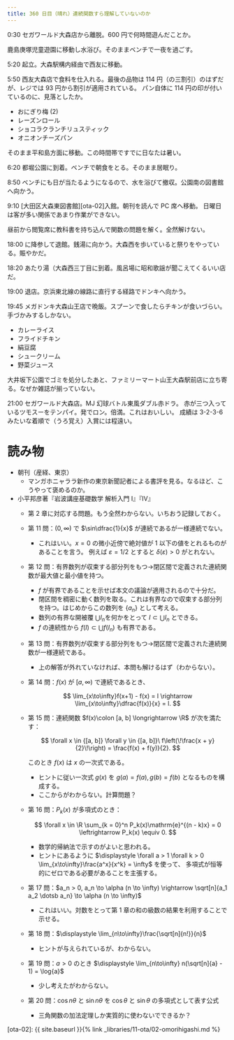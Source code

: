 ```yaml
---
title: 360 日目（晴れ）連続関数すら理解していないのか
---
```


0:30 セガワールド大森店から離脱。600 円で何時間遊んだことか。

鹿島庚塚児童遊園に移動し水浴び。そのままベンチで一夜を過ごす。

5:20 起立。大森駅構内経由で西友に移動。

5:50 西友大森店で食料を仕入れる。最後の品物は 114 円（の三割引）のはずだが、レジでは 93 円から割引が適用されている。
パン自体に 114 円の印が付いているのに、見落としたか。
* おにぎり梅 (2)
* レーズンロール
* ショコラクランチリュスティック
* オニオンチーズパン

そのまま平和島方面に移動。この時間帯ですでに日なたは暑い。

6:20 都堀公園に到着。ベンチで朝食をとる。そのまま居眠り。

8:50 ベンチにも日が当たるようになるので、水を浴びて撤収。公園南の図書館へ向かう。

9:10 [大田区大森東図書館][ota-02]入館。朝刊を読んで PC 席へ移動。
日曜日は客が多い関係であまり作業ができない。

昼前から閲覧席に教科書を持ち込んで関数の問題を解く。全然解けない。

18:00 に降参して退館。銭湯に向かう。大森西を歩いていると祭りをやっている。賑やかだ。

18:20 あたり湯（大森西三丁目に到着。風呂場に昭和歌謡が聞こえてくるいい店だ。

19:00 退店。京浜東北線の線路に直行する経路でドンキへ向かう。

19:45 メガドンキ大森山王店で晩飯。スプーンで食したらチキンが食いづらい。手づかみするしかない。
* カレーライス
* フライドチキン
* 絹豆腐
* シュークリーム
* 野菜ジュース

大井坂下公園でゴミを処分したあと、ファミリーマート山王大森駅前店に立ち寄る。なぜか雑誌が揃っていない。

21:00 セガワールド大森店。MJ 幻球バトル東風ダブル赤ドラ。
赤が三つ入っているツモスーをテンパイ。発でロン。倍満。これはおいしい。
成績は 3-2-3-6 みたいな着順で（うろ覚え）入賞には程遠い。

# 読み物

* 朝刊（産経、東京）
  * マンガホニャララ新作の東京新聞記者による書評を見る。なるほど、こうやって褒めるのか。
* 小平邦彦著『岩波講座基礎数学 解析入門 I』『IV』
  * 第 2 章に対応する問題。もう全然わからない。いちおう記録しておく。
  * 第 11 問：$(0, \infty)$ で $\sin\dfrac{1}{x}$ が連続であるが一様連続でない。
    * これはいい。$x = 0$ の微小近傍で絶対値が 1 以下の値をとれるものがあることを言う。
      例えば $\varepsilon = 1/2$ とすると $\delta(\varepsilon) > 0$ がとれない。
  * 第 12 問：有界数列が収束する部分列をもつ→閉区間で定義された連続関数が最大値と最小値を持つ。
    * $f$ が有界であることを示せば本文の議論が適用されるので十分だ。
    * 閉区間を稠密に動く数列を取る。これは有界なので収束する部分列を持つ。はじめからこの数列を $\lbrace a_n\rbrace$ として考える。
    * 数列の有界な開被覆 $\bigcup I_n$を何かをとって $I \subset \bigcup I_n$ とできる。
    * $f$ の連続性から $f(I) \subset \bigcup f(I_n)$ も有界である。
  * 第 13 問：有界数列が収束する部分列をもつ→閉区間で定義された連続関数が一様連続である。
    * 上の解答が外れていなければ、本問も解けるはず（わからない）。
  * 第 14 問：$f(x)$ が $[a, \infty)$ で連続であるとき、

    $$
    \lim_{x\to\infty}f(x+1) - f(x) = l \rightarrow \lim_{x\to\infty}\dfrac{f(x)}{x} = l.
    $$

  * 第 15 問：連続関数 $f(x)\colon [a, b] \longrightarrow \R$ が次を満たす：

    $$
    \forall x \in {[a, b]} \forall y \in {[a, b]}\ f\left(\!\frac{x + y}{2}\!\right) = \frac{f(x) + f(y)}{2}.
    $$

    このとき $f(x)$ は $x$ の一次式である。
    * ヒントに従い一次式 $g(x)$ を $g(a) = f(a), g(b) = f(b)$ となるものを構成する。
    * ここからがわからない。計算問題？
  * 第 16 問：$P_k(x)$ が多項式のとき：

    $$
    \forall x \in \R \sum_{k = 0}^n P_k(x)\mathrm{e}^{(n - k)x} = 0
    \leftrightarrow
    P_k(x) \equiv 0.
    $$

    * 数学的帰納法で示すのがよいと思われる。
    * ヒントにあるように $\displaystyle \forall a > 1 \forall k > 0 \lim_{x\to\infty}\frac{a^x}{x^k} = \infty$ を使って、
      多項式が恒等的にゼロである必要があることを主張する。
  * 第 17 問：$a_n > 0, a_n \to \alpha (n \to \infty) \rightarrow \sqrt[n]{a_1 a_2 \dotsb a_n} \to \alpha (n \to \infty)$
    * これはいい。対数をとって第 1 章の和の級数の結果を利用することで示せる。
  * 第 18 問：$\displaystyle \lim_{n\to\infty}\frac{\sqrt[n]{n!}}{n}$
    * ヒントが与えられているが、わからない。
  * 第 19 問：$a > 0$ のとき $\displaystyle \lim_{n\to\infty} n(\sqrt[n]{a} - 1) = \log{a}$
    * 少し考えたがわからない。
  * 第 20 問：$\cos{n\theta}$ と $\sin{n\theta}$ を $\cos\theta$ と $\sin\theta$ の多項式として表す公式
    * 三角関数の加法定理しか実質的に使わないでできるか？

[ota-02]: {{ site.baseurl }}{% link _libraries/11-ota/02-omorihigashi.md %}
